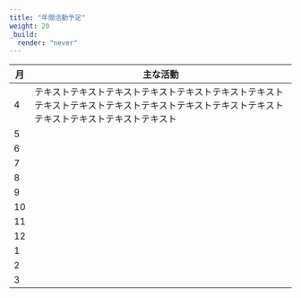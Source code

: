 ```yaml
---
title: "年間活動予定"
weight: 20
_build:
  render: "never"
---
```


| 月  | 主な活動                                                                                                                                         |
| --- | ------------------------------------------------------------------------------------------------------------------------------------------------ |
| 4   | テキストテキストテキストテキストテキストテキストテキストテキストテキストテキストテキストテキストテキストテキストテキストテキストテキストテキスト |
| 5   |                                                                                                                                                  |
| 6   |                                                                                                                                                  |
| 7   |                                                                                                                                                  |
| 8   |                                                                                                                                                  |
| 9   |                                                                                                                                                  |
| 10  |                                                                                                                                                  |
| 11  |                                                                                                                                                  |
| 12  |                                                                                                                                                  |
| 1   |                                                                                                                                                  |
| 2   |                                                                                                                                                  |
| 3   |                                                                                                                                                  |
